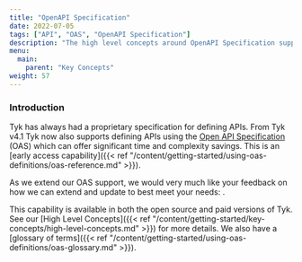 ```yaml
---
title: "OpenAPI Specification"
date: 2022-07-05
tags: ["API", "OAS", "OpenAPI Specification"]
description: "The high level concepts around OpenAPI Specification support in Tyk"
menu:
  main:
    parent: "Key Concepts"
weight: 57
---
```


### Introduction

Tyk has always had a proprietary specification for defining APIs. From Tyk v4.1 Tyk now also supports defining APIs using the [Open API Specification](https://swagger.io/specification/) (OAS) which can offer significant time and complexity savings. This is an [early access capability]({{< ref "/content/getting-started/using-oas-definitions/oas-reference.md" >}}).

As we extend our OAS support, we would very much like your feedback on how we can extend and update  to best meet your needs: <link to appropriate topic in community> .

This capability is available in both the open source and paid versions of Tyk. See our [High Level Concepts]({{< ref "/content/getting-started/key-concepts/high-level-concepts.md" >}}) for more details. We also have a [glossary of terms]({{< ref "/content/getting-started/using-oas-definitions/oas-glossary.md" >}}).


